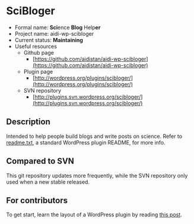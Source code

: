 # SciBloger

* Formal name: <b>Sci</b>ence <b>Blog</b> Help<b>er</b>
* Project name: aidi-wp-scibloger
* Current status: **Maintaining**
* Useful resources
	* Github page
		* [https://github.com/aidistan/aidi-wp-scibloger](https://github.com/aidistan/aidi-wp-scibloger)
	* Plugin page
		* [http://wordpress.org/plugins/scibloger/](http://wordpress.org/plugins/scibloger/)
	* SVN repository
		* [http://plugins.svn.wordpress.org/scibloger/](http://plugins.svn.wordpress.org/scibloger/)


## Description

Intended to help people build blogs and write posts on science.
Refer to [readme.txt](readme.txt), a standard WordPress plugin README, for more info.


## Compared to SVN

This git repository updates more frequently, while the SVN repository only used when a new stable released.


## For contributors

To get start, learn the layout of a WordPress plugin by reading [this post](http://make.wordpress.org/plugins/2012/06/09/the-plugins-directory-and-readme-txt-files/). 

